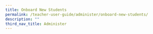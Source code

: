 ```yaml
---
title: Onboard New Students
permalink: /teacher-user-guide/administer/onboard-new-students/
description: ""
third_nav_title: Administer
---
```

